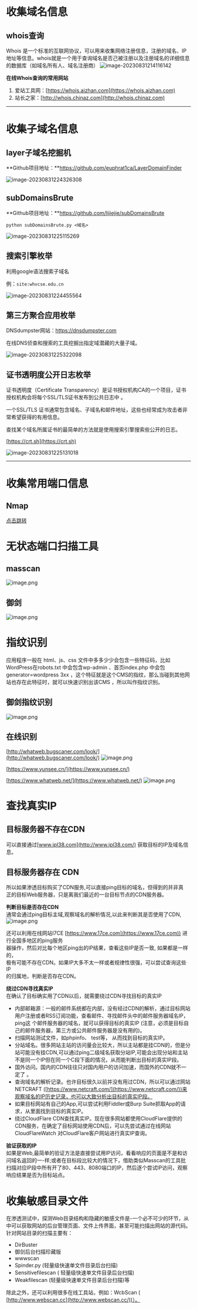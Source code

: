 # 收集域名信息

## whois查询
Whois 是一个标准的互联网协议，可以用来收集网络注册信息，注册的域名、IP地址等信息。whois就是一个用于查询域名是否己被注册以及注册域名的详细信息的数据库（如域名所有人、域名注册商）
![image-20230831214116142](https://cdn.jsdelivr.net/gh/xmtxsec/picture/img/image-20230831214116142.png)



**在线Whois查询的常用网站**

1.  爱站工具网：[https://whois.aizhan.com](https://whois.aizhan.com) 
2.  站长之家：[http://whois.chinaz.com](http://whois.chinaz.com) 

------




# 收集子域名信息

## layer子域名挖掘机

**Github项目地址：**https://github.com/euphrat1ca/LayerDomainFinder

![image-20230831224326308](https://cdn.jsdelivr.net/gh/xmtxsec/picture/img/image-20230831224326308.png)



## subDomainsBrute

**Github项目地址：**https://github.com/lijiejie/subDomainsBrute

```
python subDomainsBrute.py <域名>
```
![image-20230831225115269](https://cdn.jsdelivr.net/gh/xmtxsec/picture/img/image-20230831225115269.png)



## 搜索引擎枚举
利用google语法搜索子域名

例：`site:whvcse.edu.cn`

![image-20230831224455564](https://cdn.jsdelivr.net/gh/xmtxsec/picture/img/image-20230831224455564.png)




## 第三方聚合应用枚举
DNSdumpster网站：https://dnsdumpster.com 

在线DNS侦查和搜索的工具挖掘出指定域潜藏的大量子域。

![image-20230831225322098](https://cdn.jsdelivr.net/gh/xmtxsec/picture/img/image-20230831225322098.png)




## 证书透明度公开日志枚举
证书透明度（Certificate Transparency）是证书授权机构CA的一个项目，证书授权机构会将每个SSL/TLS证书发布到公共日志中 。

一个SSL/TLS 证书通常包含域名、子域名和邮件地址，这些也经常成为攻击者非常希望获得的有用信息。

查找某个域名所属证书的最简单的方法就是使用搜索引擎搜索些公开的日志。

[https://crt.sh](https://crt.sh)

![image-20230831225131018](https://cdn.jsdelivr.net/gh/xmtxsec/picture/img/image-20230831225131018.png)

------




# 收集常用端口信息

## Nmap
[点击跳转](https://www.yuque.com/xmtxsec/blog/xm1y1f)

# 无状态端口扫描工具

## masscan
![image.png](_img/02-Web安全/1653880617667-f2388fac-1b94-4cde-a6d8-72c8e27d0877.png)


## 御剑
![image.png](_img/02-Web安全/1653880630072-20f2e43b-0794-4b91-96c6-0d5955126d07.png)



# 指纹识别
应用程序一般在 html、js、css 文件中多多少少会包含一些特征码，比如WordPress在robots.txt 中会包含wp-admin 、首页index.php 中会包generator=wordpress 3xx ，这个特征就是这个CMS的指纹，那么当碰到其他网站也存在此特征时，就可以快速识别出该CMS ，所以叫作指纹识别。


## 御剑指纹识别
![image.png](_img/02-Web安全/1653880712338-f80e074c-dda2-4c7d-b89c-03b11875265d.png)


## 在线识别
[http://whatweb.bugscaner.com/look/](http://whatweb.bugscaner.com/look/)
![image.png](_img/02-Web安全/1653880727759-b5fd5b0e-7eda-49cf-8ef5-e2e116186b41.png)

[https://www.yunsee.cn/](https://www.yunsee.cn/)

[https://www.whatweb.net/](https://www.whatweb.net/)
![image.png](_img/02-Web安全/1653880743865-5bad7a09-45fa-4cc8-b621-7be63ca75a0d.png)


# 查找真实IP

## 目标服务器不存在CDN
可以直接通过[www.ipl38.com](http://www.ipl38.com/) 获取目标的IP及域名信息。


## 目标服务器存在 CDN
所以如果渗透目标购买了CDN服务,可以直接ping目标的域名，但得到的并非真<br />正的目标Web服务器，只是离我们最近的一台目标节点的CDN服务器。

**判断目标是否存在CDN**<br />通常会通过ping目标主域,观察域名的解析情况,以此来判断其是否使用了CDN,
![image.png](_img/02-Web安全/1653890806029-0977f39d-0e79-4941-885e-eec17d8cfb6c.png)

还可以利用在线网站I7CE [https://www.17ce.com](https://www.17ce.com)) 进行全国多地区的ping服务<br />器操作，然后对比每个地区ping出的IP结果，查看这些IP是否一致, 如果都是一样的，<br />极有可能不存在CDN。如果IP大多不太一样或者规律性很强，可以尝试查询这些IP<br />的归属地，判断是否存在CDN。

**绕过CDN寻找真实IP**<br />在确认了目标确实用了CDN以后，就需要绕过CDN寻找目标的真实IP

- 内部邮箱源：一般的邮件系统都在内部，没有经过CDN的解析，通过目标网站用户注册或者RSS订阅功能，查看邮件、寻找邮件头中的邮件服务器域名IP，ping这 个邮件服务器的域名，就可以获得目标的真实IP (注意，必须是目标自己的邮件服务器，第三方或公共邮件服务器是没有用的)。
- 扫描网站测试文件，如phpinfo、 test等， 从而找到目标的真实IP。
- 分站域名。很多网站主站的访问量会比较大，所以主站都是挂CDN的，但是分站可能没有挂CDN,可以通过ping二级域名获取分站IP,可能会出现分站和主站不是同一个IP但在同一个C段下面的情况，从而能判断出目标的真实IP段。
- 国外访问。国内的CDN往往只对国内用户的访问加速，而国外的CDN就不一定了 。
- 查询域名的解析记录。也许目标很久以前并没有用过CDN，所以可以通过网站NETCRAFT ([https://www.netcraft.com/](https://www.netcraft.com/))来观察域名的IP历史记录，也可以大致分析出目标的真实IP段。
- 如果目标网站有自己的App,可以尝试利用Fiddler或Burp Suite抓取App的请求，从里面找到目标的真实IP。
- 绕过CloudFlare CDN查找真实IP。现在很多网站都使用CloudFlare提供的CDN服务，在确定了目标网站使用CDN后，可以先尝试通过在线网站CloudFlareWatch 对CloudFlare客户网站进行真实IP查询。

**验证获取的IP**<br />如果是Web,最简单的验证方法是直接尝试用IP访问，看看响应的页面是不是和访问域名返回的一-样;或者在目标段比较大的情况下，借助类似Masscan的工具批扫描对应IP段中所有开了80、443、8080端口的IP，然后逐个尝试IP访问，观察响应结果是否为目标站点。


# 收集敏感目录文件
在渗透测试中，探测Web目录结构和隐藏的敏感文件是-一个必不可少的环节，从<br />中可以获取网站的后台管理页面、文件上传界面，甚至可能扫描出网站的源代码。<br />针对网站目录的扫描主要有：

- DirBuster
- 御剑后台扫描珍藏版
- wwwscan
- Spinder.py (轻量级快速单文件目录后台扫描)
- Sensitivefilescan ( 轻量级快速单文件目录后台扫描)
- Weakfilescan (轻量级快速单文件目录后台扫描)等

除此之外，还可以利用很多在线工具站，例如：WcbScan ( [http://www.webscan.cc](http://www.webscan.cc/))）。
